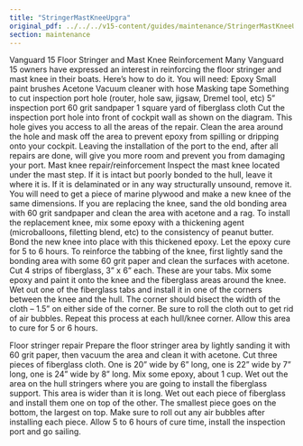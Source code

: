 ```yaml
---
title: "StringerMastKneeUpgra"
original_pdf: ../../../v15-content/guides/maintenance/StringerMastKneeUpgra.pdf
section: maintenance
---
```


Vanguard 15 Floor Stringer and Mast Knee Reinforcement
Many Vanguard 15 owners have expressed an interest in reinforcing the floor
stringer and mast knee in their boats. Here’s how to do it.
You will need:
Epoxy
Small paint brushes
Acetone
Vacuum cleaner with hose
Masking tape
Something to cut inspection port hole (router, hole saw, jigsaw, Dremel tool, etc)
5” inspection port
60 grit sandpaper
1 square yard of fiberglass cloth
Cut the inspection port hole into front of cockpit wall as shown on the diagram.
This hole gives you access to all the areas of the repair. Clean the area around
the hole and mask off the area to prevent epoxy from spilling or dripping onto
your cockpit. Leaving the installation of the port to the end, after all repairs are
done, will give you more room and prevent you from damaging your port.
Mast knee repair/reinforcement
Inspect the mast knee located under the mast step. If it is intact but poorly
bonded to the hull, leave it where it is. If it is delaminated or in any way
structurally unsound, remove it. You will need to get a piece of marine plywood
and make a new knee of the same dimensions.
If you are replacing the knee, sand the old bonding area with 60 grit sandpaper
and clean the area with acetone and a rag. To install the replacement knee, mix
some epoxy with a thickening agent (microballoons, filetting blend, etc) to the
consistency of peanut butter. Bond the new knee into place with this thickened
epoxy. Let the epoxy cure for 5 to 6 hours.
To reinforce the tabbing of the knee, first lightly sand the bonding area with
some 60 grit paper and clean the surfaces with acetone. Cut 4 strips of
fiberglass, 3” x 6” each. These are your tabs.
Mix some epoxy and paint it onto the knee and the fiberglass areas around the
knee. Wet out one of the fiberglass tabs and install it in one of the corners
between the knee and the hull. The corner should bisect the width of the cloth –
1.5” on either side of the corner. Be sure to roll the cloth out to get rid of air
bubbles. Repeat this process at each hull/knee corner. Allow this area to cure
for 5 or 6 hours.

Floor stringer repair
Prepare the floor stringer area by lightly sanding it with 60 grit paper, then
vacuum the area and clean it with acetone.
Cut three pieces of fiberglass cloth. One is 20” wide by 6” long, one is 22” wide
by 7” long, one is 24” wide by 8” long.
Mix some epoxy, about 1 cup. Wet out the area on the hull stringers where you
are going to install the fiberglass support. This area is wider than it is long.
Wet out each piece of fiberglass and install them one on top of the other. The
smallest piece goes on the bottom, the largest on top. Make sure to roll out any
air bubbles after installing each piece.
Allow 5 to 6 hours of cure time, install the inspection port and go sailing.
